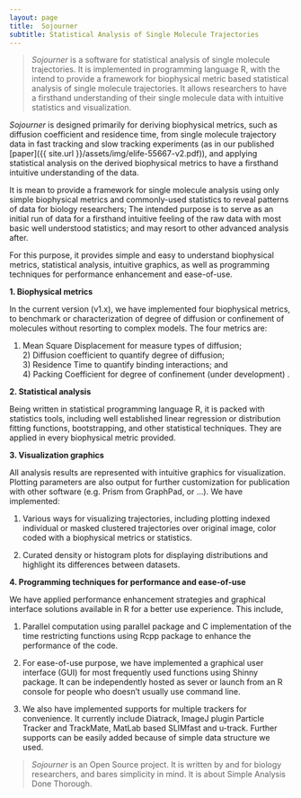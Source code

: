 ```yaml
---
layout: page
title:  Sojourner
subtitle: Statistical Analysis of Single Molecule Trajectories
---
```




> *Sojourner* is a software for statistical analysis of single molecule trajectories. It is implemented in programming language R, with the intend to provide a framework for biophysical metric based statistical analysis of single molecule trajectories. It allows researchers to have a firsthand understanding of their single molecule data with intuitive statistics and visualization.



*Sojourner* is designed primarily for deriving biophysical metrics, such as diffusion coefficient and residence time, from single molecule trajectory data in fast tracking and slow tracking experiments (as in our published [paper]({{ site.url }}/assets/img/elife-55667-v2.pdf)), and applying statistical analysis on the derived biophysical metrics to have a firsthand intuitive understanding of the data. 

It is mean to provide a framework for single molecule analysis using only simple biophysical metrics and commonly-used statistics to reveal patterns of data for biology researchers; The intended purpose is to serve as an initial run of data for a firsthand intuitive feeling of the raw data with most basic well understood statistics; and may resort to other advanced analysis after. 

For this purpose, it provides simple and easy to understand biophysical metrics, statistical analysis, intuitive graphics, as well as programming techniques for performance enhancement and ease-of-use. 

 

**1. Biophysical metrics**

In the current version (v1.x), we have implemented four biophysical metrics, to benchmark or characterization of degree of diffusion or confinement of molecules without resorting to complex models. The four metrics are: 

1)   Mean Square Displacement for measure types of diffusion; <br/>2)   Diffusion coefficient to quantify degree of diffusion; <br/>3)   Residence Time to quantify binding interactions; and <br/>4)   Packing Coefficient for degree of confinement (under development) .

 

**2. Statistical analysis**

Being written in statistical programming language R, it is packed with statistics tools, including well established linear regression or distribution fitting functions, bootstrapping, and other statistical techniques. They are applied in every biophysical metric provided. 

 

**3. Visualization graphics**

All analysis results are represented with intuitive graphics for visualization. Plotting parameters are also output for further customization for publication with other software (e.g. Prism from GraphPad, or …). We have implemented:

1)   Various ways for visualizing trajectories, including plotting indexed individual or masked clustered trajectories over original image, color coded with a biophysical metrics or statistics.

2)   Curated density or histogram plots for displaying distributions and highlight its differences between datasets. 

 

**4. Programming techniques for performance and ease-of-use**

We have applied performance enhancement strategies and graphical interface solutions available in R for a better use experience. This include, 

1)   Parallel computation using parallel package and C implementation of the time restricting functions using Rcpp package to enhance the performance of the code. 

2)   For ease-of-use purpose, we have implemented a graphical user interface (GUI) for most frequently used functions using Shinny package. It can be independently hosted as sever or launch from an R console for people who doesn’t usually use command line. 

3)   We also have implemented supports for multiple trackers for convenience. It currently include Diatrack, ImageJ plugin Particle Tracker and TrackMate, MatLab based SLIMfast and u-track.  Further supports can be easily added because of simple data structure we used. 

 

> *Sojourner* is an Open Source project. It is written by and for biology researchers, and bares simplicity in mind. It is about Simple Analysis Done Thorough. 







